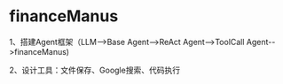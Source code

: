 # financeManus

1、搭建Agent框架（LLM-->Base Agent-->ReAct Agent-->ToolCall Agent-->financeManus)

2、设计工具：文件保存、Google搜索、代码执行
